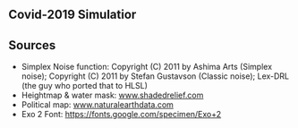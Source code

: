 Covid-2019 Simulatior
-----

## Sources
*	Simplex Noise function: Copyright (C) 2011 by Ashima Arts (Simplex noise); Copyright (C) 2011 by Stefan Gustavson (Classic noise); Lex-DRL (the guy who ported that to HLSL)
* 	Heightmap & water mask: www.shadedrelief.com
*	Political map: www.naturalearthdata.com
*	Еxo 2 Font: https://fonts.google.com/specimen/Exo+2